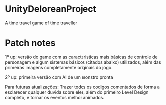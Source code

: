 # UnityDeloreanProject
A time travel game of time traveller

# Patch notes

  1º up:  versão do game com as caracteristicas mais básicas de controle de personagem e algum sistemas básicos (citados abaixo) utilizados, além das primeiras imagens completamente originais do jogo.
    
   2º up: primeira versão com AI de um monstro pronta
  
Para futuras atualizações: 
  Trazer todos os codigos comentados de forma a esclarecer qualquer duvida sobre eles, além do primeiro Level Design completo, e tornar os eventos melhor animados.
  

